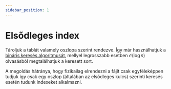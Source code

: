 ```yaml
---
sidebar_position: 1
---
```


# Elsődleges index

Tároljuk a táblát valamely oszlopa szerint rendezve. Így már használhatjuk a
[bináris keresés algoritmusát](https://en.wikipedia.org/wiki/Binary_search_algorithm), mellyel legrosszabb esetben
$\mathcal{O}(\log{n})$ olvasásból megtalálhatjuk a keresett sort.

A megoldás hátránya, hogy fizikailag elrendezni a fájlt csak egyféleképpen tudjuk így csak egy oszlop
(általában az elsődleges kulcs) szerinti keresés esetén tudunk indexeket alkalmazni.
